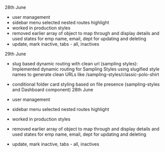 
28th June

- user management 
- sidebar menu selected nested routes highlight 
- worked in production styles 
- removed earlier array of object to map through and display details and used states for emp name, email, dept for updating and deleting
- update, mark inactive, tabs - all, inactives

29th June 

- slug based dynamic routing with clean url (sampling styles): Implemented dynamic routing for Sampling Styles using slugified style names to generate clean URLs like /sampling-styles/classic-polo-shirt

- conditional folder card styling based on file presence (sampling-styles and Dashboard component)
28th June

- user management 
- sidebar menu selected nested routes highlight 
- worked in production styles 
- removed earlier array of object to map through and display details and used states for emp name, email, dept for updating and deleting
- update, mark inactive, tabs - all, inactives